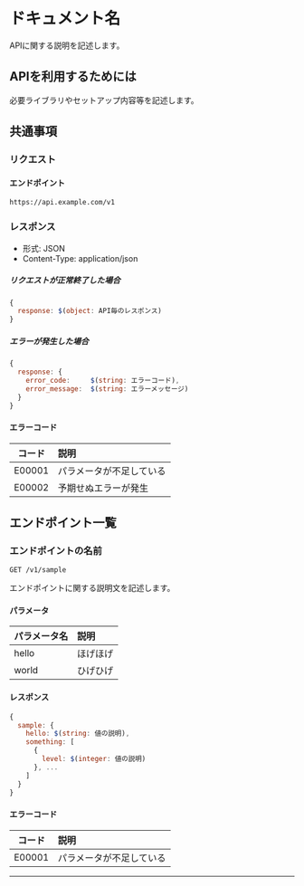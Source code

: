 # ドキュメント名
APIに関する説明を記述します。

## APIを利用するためには
必要ライブラリやセットアップ内容等を記述します。


## 共通事項

### リクエスト

#### エンドポイント

    https://api.example.com/v1

### レスポンス

+ 形式: JSON
+ Content-Type: application/json


##### リクエストが正常終了した場合

```javascript
{
  response: $(object: API毎のレスポンス)
}
```

##### エラーが発生した場合

```javascript
{
  response: {
    error_code:     $(string: エラーコード),
    error_message:  $(string: エラーメッセージ)
  }
}
```

#### エラーコード
| コード | 説明 |
|:------:|:---------------|
| E00001 | パラメータが不足している |
| E00002 | 予期せぬエラーが発生 |


## エンドポイント一覧

### エンドポイントの名前
    GET /v1/sample

エンドポイントに関する説明文を記述します。

#### パラメータ

| パラメータ名 | 説明 |
|:------|:---------------|
| hello | ほげほげ |
| world | ひげひげ |

#### レスポンス
```javascript
{
  sample: {
    hello: $(string: 値の説明),
    something: [
      {
        level: $(integer: 値の説明)
      }, ...
    ]
  }
}
```

#### エラーコード
| コード | 説明 |
|:------:|:---------------|
| E00001 | パラメータが不足している |

***
